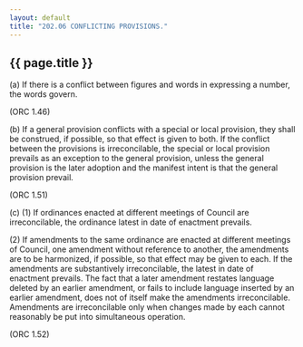 ```yaml
---
layout: default 
title: "202.06 CONFLICTING PROVISIONS."
---
```


{{ page.title }}
----------------

​(a) If there is a conflict between figures and words in expressing a
number, the words govern.

(ORC 1.46)

​(b) If a general provision conflicts with a special or local provision,
they shall be construed, if possible, so that effect is given to both.
If the conflict between the provisions is irreconcilable, the special or
local provision prevails as an exception to the general provision,
unless the general provision is the later adoption and the manifest
intent is that the general provision prevail.

(ORC 1.51)

​(c) (1) If ordinances enacted at different meetings of Council are
irreconcilable, the ordinance latest in date of enactment prevails.

​(2) If amendments to the same ordinance are enacted at different
meetings of Council, one amendment without reference to another, the
amendments are to be harmonized, if possible, so that effect may be
given to each. If the amendments are substantively irreconcilable, the
latest in date of enactment prevails. The fact that a later amendment
restates language deleted by an earlier amendment, or fails to include
language inserted by an earlier amendment, does not of itself make the
amendments irreconcilable. Amendments are irreconcilable only when
changes made by each cannot reasonably be put into simultaneous
operation.

(ORC 1.52)
